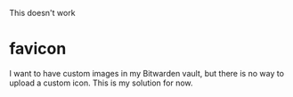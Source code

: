 This doesn't work
# favicon
I want to have custom images in my Bitwarden vault, but there is no way to upload a custom icon. This is my solution for now.
